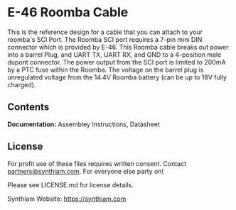 # E-46 Roomba Cable

This is the reference design for a cable that you can attach to your roomba's SCI Port. The Roomba SCI port requires a 7-pin mini DIN connector which is provided by E-46. This Roomba cable breaks out power into a barrel Plug, and UART TX, UART RX, and GND to a 4-position male dupont connector. The power output from the SCI port is limited to 200mA by a PTC fuse within the Roomba. The voltage on the barrel plug is unregulated voltage from the 14.4V Roomba battery (can be up to 18V fully charged).

## Contents

**Documentation:** Assembley Instructions, Datasheet

## License

For profit use of these files requires written consent. Contact partners@synthiam.com. For everyone else party on!

Please see LICENSE.md for license details.

Synthiam Website: https://synthiam.com

